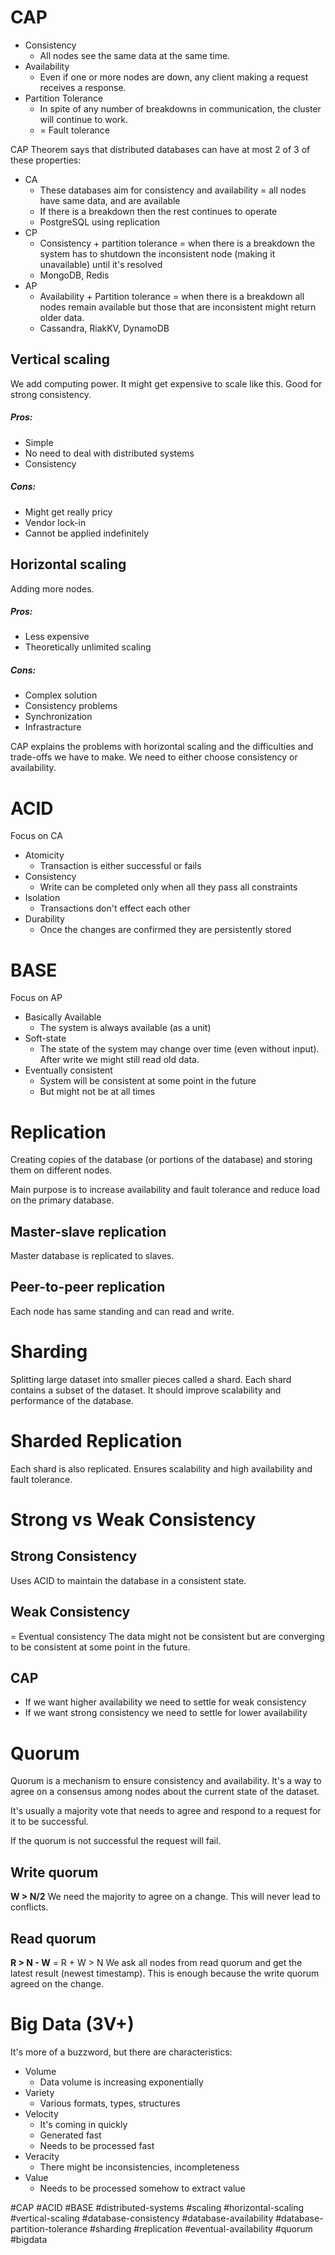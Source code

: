 # CAP
- Consistency
	- All nodes see the same data at the same time.
- Availability
	- Even if one or more nodes are down, any client making a request receives a response.
- Partition Tolerance
	- In spite of any number of breakdowns in communication, the cluster will continue to work.
	- = Fault tolerance

CAP Theorem says that distributed databases can have at most 2 of 3 of these properties:
- CA
	- These databases aim for consistency and availability = all nodes have same data, and are available
	- If there is a breakdown then the rest continues to operate
	- PostgreSQL using replication
- CP
	- Consistency + partition tolerance = when there is a breakdown the system has to shutdown the inconsistent node (making it unavailable) until it's resolved 
	- MongoDB, Redis
- AP
	- Availability + Partition tolerance = when there is a breakdown all nodes remain available but those that are inconsistent might return older data.
	- Cassandra, RiakKV, DynamoDB
## Vertical scaling
We add computing power. It might get expensive to scale like this. Good for strong consistency.
##### Pros:
- Simple
- No need to deal with distributed systems
- Consistency
##### Cons:
- Might get really pricy
- Vendor lock-in
- Cannot be applied indefinitely
## Horizontal scaling
Adding more nodes.

##### Pros:
- Less expensive
- Theoretically unlimited scaling
##### Cons:
- Complex solution
- Consistency problems
- Synchronization
- Infrastracture

CAP explains the problems with horizontal scaling and the difficulties and trade-offs we have to make. We need to either choose consistency or availability.

# ACID
Focus on CA
- Atomicity
	- Transaction is either successful or fails
- Consistency
	- Write can be completed only when all they pass all constraints
- Isolation
	- Transactions don't effect each other
- Durability
	- Once the changes are confirmed they are persistently stored

# BASE
Focus on AP
- Basically Available
	- The system is always available (as a unit)
- Soft-state
	- The state of the system may change over time (even without input). After write we might still read old data.
- Eventually consistent
	- System will be consistent at some point in the future
	- But might not be at all times

# Replication
Creating copies of the database (or portions of the database) and storing them on different nodes.

Main purpose is to increase availability and fault tolerance and reduce load on the primary database.

## Master-slave replication
Master database is replicated to slaves.

## Peer-to-peer replication
Each node has same standing and can read and write.

# Sharding
Splitting large dataset into smaller pieces called a shard. Each shard contains a subset of the dataset. It should improve scalability and performance of the database.

# Sharded Replication
Each shard is also replicated. Ensures scalability and high availability and fault tolerance.

# Strong vs Weak Consistency
## Strong Consistency
Uses ACID to maintain the database in a consistent state.
## Weak Consistency
= Eventual consistency
The data might not be consistent but are converging to be consistent at some point in the future.

## CAP
- If we want higher availability we need to settle for weak consistency
- If we want strong consistency we need to settle for lower availability

# Quorum
Quorum is a mechanism to ensure consistency and availability. It's a way to agree on a consensus among nodes about the current state of the dataset.

It's usually a majority vote that needs to agree and respond to a request for it to be successful.

If the quorum is not successful the request will fail.
## Write quorum
**W > N/2**
We need the majority to agree on a change. This will never lead to conflicts.

## Read quorum
**R > N - W** = R + W > N
We ask all nodes from read quorum and get the latest result (newest timestamp). This is enough because the write quorum agreed on the change.

# Big Data (3V+)
It's more of a buzzword, but there are characteristics:
- Volume
	- Data volume is increasing exponentially
- Variety
	- Various formats, types, structures
- Velocity
	- It's coming in quickly
	- Generated fast
	- Needs to be processed fast
- Veracity
	- There might be inconsistencies, incompleteness
- Value
	- Needs to be processed somehow to extract value

#CAP 
#ACID
#BASE
#distributed-systems
#scaling
#horizontal-scaling
#vertical-scaling
#database-consistency
#database-availability
#database-partition-tolerance
#sharding
#replication
#eventual-availability
#quorum
#bigdata